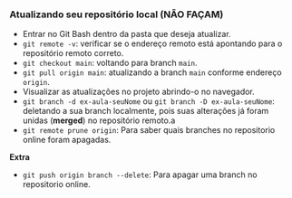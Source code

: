 ### Atualizando seu repositório local (NÃO FAÇAM)
- Entrar no Git Bash dentro da pasta que deseja atualizar.
- `git remote -v`: verificar se o endereço remoto está apontando para o repositório remoto correto.
- `git checkout main`: voltando para branch `main`.
- `git pull origin main`: atualizando a branch `main` conforme endereço `origin`.
- Visualizar as atualizações no projeto abrindo-o no navegador.
- `git branch -d ex-aula-seuNome` ou `git branch -D ex-aula-seuNome`: deletando a sua branch localmente, pois suas alterações já foram unidas (**merged**) no repositório remoto.a
- `git remote prune origin`: Para saber quais branches no repositorio online foram apagadas.

**Extra**
- `git push origin branch --delete`: Para apagar uma branch no repositorio online.
